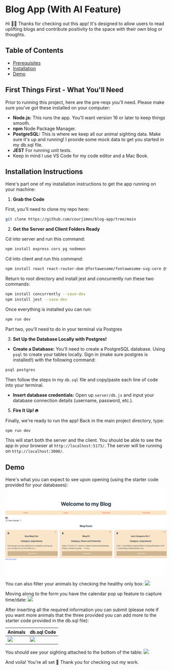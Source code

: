 # Blog App (With AI Feature)

Hi 👋🏾 Thanks for checking out this app! It's designed to allow users to read uplifting blogs and contribute positivity to the space with their own blog or thoughts.

## Table of Contents
- [Prerequisites](#first-things-first---what-youll-need)
- [Installation](#installation-instructions)
- [Demo](#demo)

## First Things First - What You'll Need

Prior to running this project, here are the pre-reqs you'll need. Please make sure you've got these installed on your computer:

* **Node.js:** This runs the app. You'll want version 16 or later to keep things smooth.
* **npm** Node Package Manager.
* **PostgreSQL:** This is where we keep all our animal sighting data. Make sure it's up and running! I provide some mock data to get you started in my db.sql file.
* **JEST** For running unit tests.
* Keep in mind I use VS Code for my code editor and a Mac Book.

## Installation Instructions

Here's part one of my installation instructions to get the app running on your machine:

1.  **Grab the Code**

First, you'll need to clone my repo here:

```bash
git clone https://github.com/courjimen/blog-app/tree/main
```

2.  **Get the Server and Client Folders Ready**

Cd into server and run this command: 
```bash
npm install express cors pg nodemon
```

Cd into client and run this command: 
```bash
npm install react react-router-dom @fortawesome/fontawesome-svg-core @fortawesome/free-solid-svg-icons @fortawesome/react-fontawesome
```

Return to root directory and install jest and concurrently run these two commands:

```bash
npm install concurrently --save-dev
npm install jest --save-dev
```

Once everything is installed you can run:

```bash
npm run dev
```

Part two, you'll need to do in your terminal via Postgres 

3. **Set Up the Database Locally with Postgres!**

* **Create a Database:** You'll need to create a PostgreSQL database. Using `psql` to create your tables locally. Sign in (make sure postgres is installed!) with the following command:

```bash
psql postgres
```
Then follow the steps in my `db.sql` file and copy/paste each line of code into your terminal.

* **Insert database credentials:** Open up `server/db.js` and input your database connection details (username, password, etc.).

5.  **Fire It Up! 🔥**

Finally, we're ready to run the app! Back in the main project directory, type:

```bash
npm run dev
```

This will start both the server and the client. You should be able to see the app in your browser at `http://localhost:5173/`. The server will be running on `http://localhost:3000/`.

## Demo
Here's what you can expect to see upon opening (using the starter code provided for your databases):
![](./client/images/home.png)

You can also filter your animals by checking the healthy only box:
![](./client/src/assets/healthyfilter.png)

Moving along to the form you have the calendar pop up feature to capture time/date:
![](./client/src/assets/addSighting.png)

After inserting all the required information you can submit (please note if you want more animals that the three provided you can add more to the starter code provided in the db.sql file):

| Animals | db.sql Code |
| ------ | ------|
| ![](./client/src/assets/form.png) | ![](./client/src/assets/db.png)

You should see your sighting attached to the bottom of the table: 
![](./client/src/assets/voila.png)

And voila! You're all set 🎉 Thank you for checking out my work.
